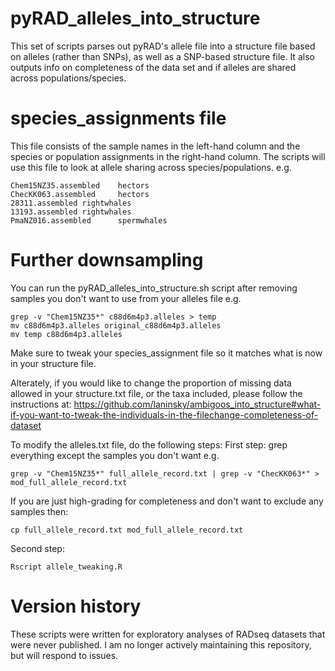 # pyRAD_alleles_into_structure
This set of scripts parses out pyRAD's allele file into a structure file based on alleles (rather than SNPs), as well as a SNP-based structure file. It also outputs info on completeness of the data set and if alleles are shared across populations/species.

# species_assignments file
This file consists of the sample names in the left-hand column and the species or population assignments in the right-hand column. The scripts will use this file to look at allele sharing across species/populations.
e.g.
```
Chem15NZ35.assembled    hectors
ChecKK063.assembled     hectors
28311.assembled rightwhales
13193.assembled rightwhales
PmaNZ016.assembled      spermwhales
```

# Further downsampling
You can run the pyRAD_alleles_into_structure.sh script after removing samples you don't want to use from your alleles file e.g.
```
grep -v "Chem15NZ35*" c88d6m4p3.alleles > temp
mv c88d6m4p3.alleles original_c88d6m4p3.alleles
mv temp c88d6m4p3.alleles
```
Make sure to tweak your species_assignment file so it matches what is now in your structure file.

Alterately, if you would like to change the proportion of missing data allowed in your structure.txt file, or the taxa included, please follow the instructions at:
https://github.com/laninsky/ambigoos_into_structure#what-if-you-want-to-tweak-the-individuals-in-the-filechange-completeness-of-dataset

To modify the alleles.txt file, do the following steps:
First step: grep everything except the samples you don't want e.g.
```
grep -v "Chem15NZ35*" full_allele_record.txt | grep -v "ChecKK063*" > mod_full_allele_record.txt
```

If you are just high-grading for completeness and don't want to exclude any samples then:
```
cp full_allele_record.txt mod_full_allele_record.txt
```
Second step:
```
Rscript allele_tweaking.R
```

# Version history
These scripts were written for exploratory analyses of RADseq datasets that were never published. I am no longer actively maintaining this repository, but will respond to issues.
